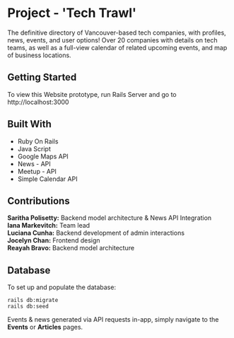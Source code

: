 # Project - 'Tech Trawl'

The definitive directory of Vancouver-based tech companies, with profiles, news, events, and user options! Over 20 companies with details on tech teams, as well as a full-view calendar of related upcoming events, and map of business locations. 

## Getting Started

To view this Website prototype, run Rails Server and go to http://localhost:3000

## Built With

<ul>
<li> Ruby On Rails </li>
<li> Java Script </li>
<li> Google Maps API </li>
<li> News - API </li>
<li> Meetup - API </li>
<li> Simple Calendar API </li>
</ul>

## Contributions

<b>Saritha Polisetty:</b> Backend model architecture & News API Integration
<br>
<b>Iana Markevitch:</b> Team lead
<br>
<b>Luciana Cunha:</b> Backend development of admin interactions
<br>
<b>Jocelyn Chan:</b> Frontend design
<br>
<b>Reayah Bravo:</b> Backend model architecture

## Database

To set up and populate the database:
```
rails db:migrate
rails db:seed
```
Events & news generated via API requests in-app, simply navigate to the <b>Events</b> or <b>Articles</b> pages.
